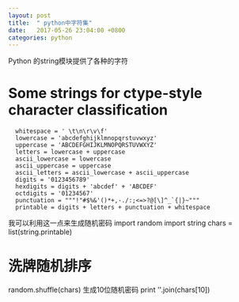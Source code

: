 ```yaml
---
layout: post
title:  " python中字符集"
date:   2017-05-26 23:04:00 +0800
categories: python
---
```

Python 的string模块提供了各种的字符
# Some strings for ctype-style character classification
```
  whitespace = ' \t\n\r\v\f'
  lowercase = 'abcdefghijklmnopqrstuvwxyz'
  uppercase = 'ABCDEFGHIJKLMNOPQRSTUVWXYZ'
  letters = lowercase + uppercase
  ascii_lowercase = lowercase
  ascii_uppercase = uppercase
  ascii_letters = ascii_lowercase + ascii_uppercase
  digits = '0123456789'
  hexdigits = digits + 'abcdef' + 'ABCDEF'
  octdigits = '01234567'
  punctuation = """!"#$%&'()*+,-./:;<=>?@[\]^_`{|}~"""
  printable = digits + letters + punctuation + whitespace
```

我可以利用这一点来生成随机密码
import random
import string
chars = list(string.printable)
# 洗牌随机排序
random.shuffle(chars)
生成10位随机密码
print ''.join(chars[10])

